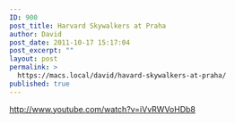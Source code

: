 ```yaml
---
ID: 900
post_title: Harvard Skywalkers at Praha
author: David
post_date: 2011-10-17 15:17:04
post_excerpt: ""
layout: post
permalink: >
  https://macs.local/david/havard-skywalkers-at-praha/
published: true
---
```

http://www.youtube.com/watch?v=iVvRWVoHDb8